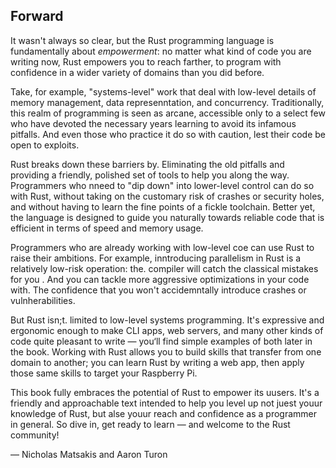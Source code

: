 ## Forward

It wasn't always so clear, but the Rust programming language is fundamentally about *empowerment*: no matter what kind of code you are writing now, Rust empowers you to reach farther,  to program with confidence in a wider variety of domains than you did before.

Take, for example, "systems-level" work that deal with low-level details of memory management, data represenntation, and concurrency. Traditionally, this realm of programming is seen as arcane, accessible only to a select few who have devoted the necessary years learning to avoid its infamous pitfalls. And even those who practice it do so with caution, lest their code be open to exploits.

Rust breaks down these barriers by. Eliminating the old pitfalls and providing a friendly, polished set of tools to help you along the way. Programmers who nneed to "dip down" into lower-level control can do so with Rust, without taking on the customary risk of crashes or security holes, and without having to learn the fine points of a fickle toolchain. Better yet, the language is designed to guide you naturally towards reliable code that is efficient in terms of speed and memory usage.

Programmers who are already working with low-level coe can use Rust to raise their ambitions. For example, inntroducing parallelism in Rust is a relatively low-risk operation: the. compiler will catch the classical mistakes for you .  And you can tackle more aggressive optimizations in your code with. The confidence that you won't accidemntally introduce crashes or vulnherabilities.

But Rust isn;t. limited to low-level systems programming.  It's expressive and ergonomic enough to make CLI apps, web servers, and many other kinds of code quite pleasant to write — you‘ll find simple examples of both later in the book. Working with Rust allows you to build skills that transfer from one domain to another; you can learn Rust by writing a web app, then apply those same skills to target your Raspberry Pi.

This book fully embraces the potential of Rust to empower its uusers. It's a friendly and approachable text intended to help you level up not juest youur knowledge of Rust, but alse youur reach and confidence as a programmer in general. So dive in, get ready to learn — and welcome to the Rust community!

— Nicholas Matsakis and Aaron Turon

